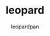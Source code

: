 ---
title: leopard
github: https://github.com/leopardpan/leopardpan.github.io
demo: http://baixin.io
author: leopardpan
ssg:
  - Jekyll
cms:
  - No Cms
---